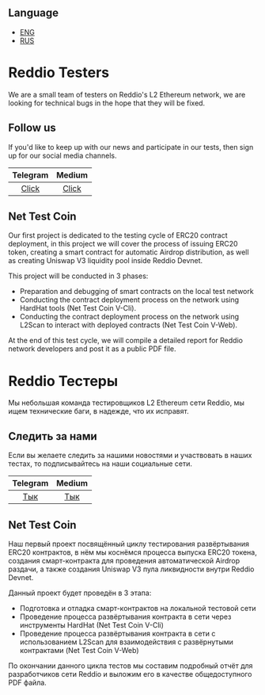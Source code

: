 ## Language
* [ENG](#eng)
* [RUS](#rus)

<a id="eng"></a>
# Reddio Testers
We are a small team of testers on Reddio's L2 Ethereum network, we are looking for technical bugs in the hope that they will be fixed.

## Follow us
If you'd like to keep up with our news and participate in our tests, then sign up for our social media channels.

| Telegram                            | Medium                                     |
| :---------------------------------: | :----------------------------------------: |
| [Click](https://t.me/reddiotesters) | [Click](https://medium.com/@reddiotesters) |

## Net Test Coin
Our first project is dedicated to the testing cycle of ERC20 contract deployment, in this project we will cover the process of issuing ERC20 token, creating a smart contract for automatic Airdrop distribution, as well as creating Uniswap V3 liquidity pool inside Reddio Devnet.

This project will be conducted in 3 phases:
- Preparation and debugging of smart contracts on the local test network
- Conducting the contract deployment process on the network using HardHat tools (Net Test Coin V-Cli).
- Conducting the contract deployment process on the network using L2Scan to interact with deployed contracts (Net Test Coin V-Web).

At the end of this test cycle, we will compile a detailed report for Reddio network developers and post it as a public PDF file.

<a id="rus"></a>
# Reddio Тестеры

Мы небольшая команда тестировщиков L2 Ethereum сети Reddio, мы ищем технические баги, в надежде, что их исправят.

## Следить за нами
Если вы желаете следить за нашими новостями и участвовать в наших тестах, то подписывайтесь на наши социальные сети.

| Telegram                          | Medium                                   |
| :-------------------------------: | :--------------------------------------: |
| [Тык](https://t.me/reddiotesters) | [Тык](https://medium.com/@reddiotesters) |

## Net Test Coin
Наш первый проект посвящённый циклу тестирования развёртывания ERC20 контрактов, в нём мы коснёмся процесса выпуска ERC20 токена, создания смарт-контракта для проведения автоматической Airdrop раздачи, а также создания Uniswap V3 пула ликвидности внутри Reddio Devnet.

Данный проект будет проведён в 3 этапа:
- Подготовка и отладка смарт-контрактов на локальной тестовой сети
- Проведение процесса развёртывания контракта в сети через инструменты HardHat (Net Test Coin V-Cli)
- Проведение процесса развёртывания контракта в сети с использованием L2Scan для взаимодействия с развёрнутыми контрактами (Net Test Coin V-Web)

По окончании данного цикла тестов мы составим подробный отчёт для разработчиков сети Reddio и выложим его в качестве общедоступного PDF файла.
